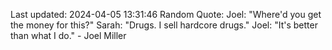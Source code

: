 Last updated: 2024-04-05 13:31:46
Random Quote: Joel: "Where'd you get the money for this?"
Sarah: "Drugs. I sell hardcore drugs."
Joel: "It's better than what I do." - Joel Miller